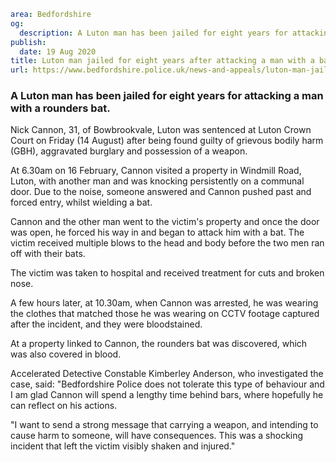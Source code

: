 ```yaml
area: Bedfordshire
og:
  description: A Luton man has been jailed for eight years for attacking a man with a rounders bat.
publish:
  date: 19 Aug 2020
title: Luton man jailed for eight years after attacking a man with a bat
url: https://www.bedfordshire.police.uk/news-and-appeals/luton-man-jailed-for-eight-years-after-attacking-man-bat
```

### A Luton man has been jailed for eight years for attacking a man with a rounders bat.

Nick Cannon, 31, of Bowbrookvale, Luton was sentenced at Luton Crown Court on Friday (14 August) after being found guilty of grievous bodily harm (GBH), aggravated burglary and possession of a weapon.

At 6.30am on 16 February, Cannon visited a property in Windmill Road, Luton, with another man and was knocking persistently on a communal door. Due to the noise, someone answered and Cannon pushed past and forced entry, whilst wielding a bat.

Cannon and the other man went to the victim's property and once the door was open, he forced his way in and began to attack him with a bat. The victim received multiple blows to the head and body before the two men ran off with their bats.

The victim was taken to hospital and received treatment for cuts and broken nose.

A few hours later, at 10.30am, when Cannon was arrested, he was wearing the clothes that matched those he was wearing on CCTV footage captured after the incident, and they were bloodstained.

At a property linked to Cannon, the rounders bat was discovered, which was also covered in blood.

Accelerated Detective Constable Kimberley Anderson, who investigated the case, said: "Bedfordshire Police does not tolerate this type of behaviour and I am glad Cannon will spend a lengthy time behind bars, where hopefully he can reflect on his actions.

"I want to send a strong message that carrying a weapon, and intending to cause harm to someone, will have consequences. This was a shocking incident that left the victim visibly shaken and injured."
